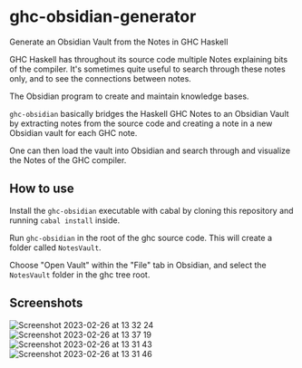 # ghc-obsidian-generator

Generate an Obsidian Vault from the Notes in GHC Haskell

GHC Haskell has throughout its source code multiple Notes explaining bits of the compiler.
It's sometimes quite useful to search through these notes only, and to see the connections between notes.

The Obsidian program to create and maintain knowledge bases.

`ghc-obsidian` basically bridges the Haskell GHC Notes to an Obsidian Vault by extracting notes from the source code and creating a note in a new Obsidian vault for each GHC note.

One can then load the vault into Obsidian and search through and visualize the Notes of the GHC compiler.

## How to use

Install the `ghc-obsidian` executable with cabal by cloning this repository and running `cabal install` inside.

Run `ghc-obsidian` in the root of the ghc source code. This will create a folder called `NotesVault`.

Choose "Open Vault" within the "File" tab in Obsidian, and select the `NotesVault` folder in the ghc tree root.

## Screenshots


![Screenshot 2023-02-26 at 13 32 24](https://user-images.githubusercontent.com/21295306/221413824-5ef05ed5-c8c8-4b94-8656-298c636c276e.png)
![Screenshot 2023-02-26 at 13 37 19](https://user-images.githubusercontent.com/21295306/221413825-5118eb6b-6c64-4f6b-bf38-61109ac63413.png)
![Screenshot 2023-02-26 at 13 31 43](https://user-images.githubusercontent.com/21295306/221413827-621b4c5f-99e2-42f5-9f38-ca74f2ad3c09.png)
![Screenshot 2023-02-26 at 13 31 46](https://user-images.githubusercontent.com/21295306/221413828-a3d3f881-fc0b-4f46-afb3-f97c5566e48f.png)
